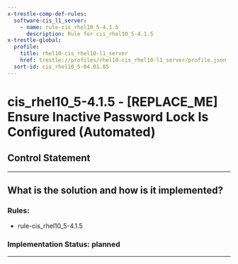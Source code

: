 ```yaml
---
x-trestle-comp-def-rules:
  software-cis_l1_server:
    - name: rule-cis_rhel10_5-4.1.5
      description: Rule for cis_rhel10_5-4.1.5
x-trestle-global:
  profile:
    title: rhel10-cis_rhel10-l1_server
    href: trestle://profiles/rhel10-cis_rhel10-l1_server/profile.json
  sort-id: cis_rhel10_5-04.01.05
---
```


# cis_rhel10_5-4.1.5 - \[REPLACE_ME\] Ensure Inactive Password Lock Is Configured (Automated)

## Control Statement

______________________________________________________________________

## What is the solution and how is it implemented?

<!-- For implementation status enter one of: implemented, partial, planned, alternative, not-applicable -->

<!-- Note that the list of rules under ### Rules: is read-only and changes will not be captured after assembly to JSON -->

<!-- Add control implementation description here for control: cis_rhel10_5-4.1.5 -->

### Rules:

  - rule-cis_rhel10_5-4.1.5

### Implementation Status: planned

______________________________________________________________________

